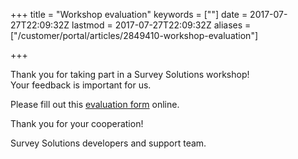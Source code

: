 +++
title = "Workshop evaluation"
keywords = [""]
date = 2017-07-27T22:09:32Z
lastmod = 2017-07-27T22:09:32Z
aliases = ["/customer/portal/articles/2849410-workshop-evaluation"]

+++

Thank you for taking part in a Survey Solutions workshop!  
Your feedback is important for us.  
  
Please fill out this [evaluation
form](https://tce.mysurvey.solutions/WebInterview/4/Start) online.  
  
Thank you for your cooperation!  
  
Survey Solutions developers and support team.
